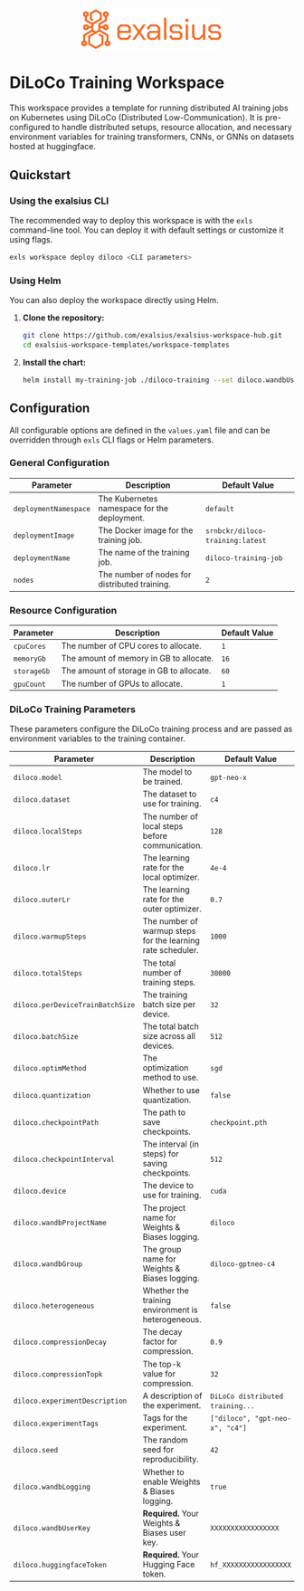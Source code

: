 <p align="center"><img src="../../docs/img/logo_banner.png" alt="exalsius banner" width="250"></p>

# DiLoCo Training Workspace

This workspace provides a template for running distributed AI training jobs on Kubernetes using DiLoCo (Distributed Low-Communication). 
It is pre-configured to handle distributed setups, resource allocation, and necessary environment variables for training transformers, CNNs, or GNNs on datasets hosted at huggingface.

## Quickstart

### Using the exalsius CLI

The recommended way to deploy this workspace is with the `exls` command-line tool. You can deploy it with default settings or customize it using flags.

```sh
exls workspace deploy diloco <CLI parameters>
```

### Using Helm

You can also deploy the workspace directly using Helm.

1.  **Clone the repository:**
    ```sh
    git clone https://github.com/exalsius/exalsius-workspace-hub.git
    cd exalsius-workspace-templates/workspace-templates
    ```

2.  **Install the chart:**
    ```sh
    helm install my-training-job ./diloco-training --set diloco.wandbUserKey=<your-wandb-key> --set diloco.huggingfaceToken=<your-hf-token>
    ```

## Configuration

All configurable options are defined in the `values.yaml` file and can be overridden through `exls` CLI flags or Helm parameters.

### General Configuration

| Parameter             | Description                                       | Default Value                |
| --------------------- | ------------------------------------------------- | ---------------------------- |
| `deploymentNamespace` | The Kubernetes namespace for the deployment.      | `default`                    |
| `deploymentImage`     | The Docker image for the training job.            | `srnbckr/diloco-training:latest` |
| `deploymentName`      | The name of the training job.                     | `diloco-training-job`        |
| `nodes`               | The number of nodes for distributed training.     | `2`                          |

### Resource Configuration

| Parameter       | Description                               | Default Value |
| --------------- | ----------------------------------------- | ------------- |
| `cpuCores`      | The number of CPU cores to allocate.      | `1`           |
| `memoryGb`      | The amount of memory in GB to allocate.   | `16`          |
| `storageGb`     | The amount of storage in GB to allocate.  | `60`          |
| `gpuCount`      | The number of GPUs to allocate.           | `1`           |

### DiLoCo Training Parameters

These parameters configure the DiLoCo training process and are passed as environment variables to the training container.

| Parameter                      | Description                                                              | Default Value                  |
| ------------------------------ | ------------------------------------------------------------------------ | ------------------------------ |
| `diloco.model`                 | The model to be trained.                                                 | `gpt-neo-x`                    |
| `diloco.dataset`               | The dataset to use for training.                                         | `c4`                           |
| `diloco.localSteps`            | The number of local steps before communication.                          | `128`                          |
| `diloco.lr`                    | The learning rate for the local optimizer.                               | `4e-4`                         |
| `diloco.outerLr`               | The learning rate for the outer optimizer.                               | `0.7`                          |
| `diloco.warmupSteps`           | The number of warmup steps for the learning rate scheduler.              | `1000`                         |
| `diloco.totalSteps`            | The total number of training steps.                                      | `30000`                        |
| `diloco.perDeviceTrainBatchSize` | The training batch size per device.                                      | `32`                           |
| `diloco.batchSize`             | The total batch size across all devices.                                 | `512`                          |
| `diloco.optimMethod`           | The optimization method to use.                                          | `sgd`                          |
| `diloco.quantization`          | Whether to use quantization.                                             | `false`                        |
| `diloco.checkpointPath`        | The path to save checkpoints.                                            | `checkpoint.pth`               |
| `diloco.checkpointInterval`    | The interval (in steps) for saving checkpoints.                          | `512`                          |
| `diloco.device`                | The device to use for training.                                          | `cuda`                         |
| `diloco.wandbProjectName`      | The project name for Weights & Biases logging.                           | `diloco`                       |
| `diloco.wandbGroup`            | The group name for Weights & Biases logging.                             | `diloco-gptneo-c4`             |
| `diloco.heterogeneous`         | Whether the training environment is heterogeneous.                       | `false`                        |
| `diloco.compressionDecay`      | The decay factor for compression.                                        | `0.9`                          |
| `diloco.compressionTopk`       | The top-k value for compression.                                         | `32`                           |
| `diloco.experimentDescription` | A description of the experiment.                                         | `DiLoCo distributed training...` |
| `diloco.experimentTags`        | Tags for the experiment.                                                 | `["diloco", "gpt-neo-x", "c4"]`  |
| `diloco.seed`                  | The random seed for reproducibility.                                     | `42`                           |
| `diloco.wandbLogging`          | Whether to enable Weights & Biases logging.                              | `true`                         |
| `diloco.wandbUserKey`          | **Required.** Your Weights & Biases user key.                            | `XXXXXXXXXXXXXXXXX`            |
| `diloco.huggingfaceToken`      | **Required.** Your Hugging Face token.                                   | `hf_XXXXXXXXXXXXXXXXX`         |

